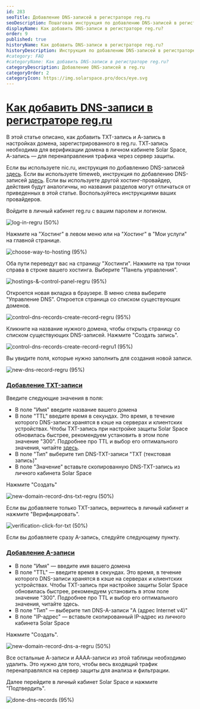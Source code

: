 ```yaml
---
id: 283
seoTitle: Добавление DNS-записей в регистраторе reg.ru
seoDescription: Пошаговая инструкция по добавлению DNS-записей в регистраторе reg.ru для работы сервисов защиты
displayName: Как добавить DNS-записи в регистраторе reg.ru?
order: 9
published: true
historyName: Как добавить DNS-записи в регистраторе reg.ru?
historyDescription: Инструкция по добавлению DNS-записей в регистраторе reg.ru
#category: FAQ
#categoryName: Как добавить DNS-записи в регистраторе reg.ru?
categoryDescription: Добавление DNS-записей в reg.ru
categoryOrder: 2
categoryIcon: https://img.solarspace.pro/docs/eye.svg
---
```


# [Как добавить DNS-записи в регистраторе reg.ru](how-to-add-dns-record-regru)

В этой статье описано, как добавить TXT-запись и А-запись в настройках домена, зарегистрированного в reg.ru. ТХТ-запись необходима для верификации домена в личном кабинете Solar Space, А-запись — для перенаправления трафика через сервер защиты.

Если вы используете nic.ru, инструкция по добавлению DNS-записей [здесь]([282]).
Если вы используете timeweb, инструкция по добавлению DNS-записей [здесь]([277]).
Если вы используете другой хостинг-провайдер, действия будут аналогичны, но названия разделов могут отличаться от приведенных в этой статье. Воспользуйтесь инструкциями ваших провайдеров.

Войдите в личный кабинет reg.ru с вашим паролем и логином. 

![log-in-regru (50%)](https://img.solarspace.pro/docs/log-in-regru.jpg "вход в reg.ru")

Нажмите на "Хостинг" в левом меню или на "Хостинг" в "Мои услуги" на главной странице.

![choose-way-to-hosting (95%)](https://img.solarspace.pro/docs/choose-way-to-hosting.jpg "путь к управлению хостингом")

Оба пути переведут вас на страницу "Хостинги".
Нажмите на три точки справа в строке вашего хостинга.
Выберите "Панель управления".

![hostings-&-control-panel-regru (95%)](https://img.solarspace.pro/docs/hostings-&-control-panel-regru.jpg "панель управления хостингом")

Откроется новая вкладка в браузере. В меню слева выберите "Управление DNS". Откроется страница со списком существующих доменов.

![control-dns-records-create-record-regru (95%)](https://img.solarspace.pro/docs/control-dns-records-create-record-regru.jpg "создать dns-запись")

Кликните на название нужного домена, чтобы открыть страницу со списком существующих DNS-записей. 
Нажмите "Создать запись".

![control-dns-records-create-record-regru1 (95%)](https://img.solarspace.pro/docs/control-dns-records-create-record-regru1.jpg "создать dns-запись")

Вы увидите поля, которые нужно заполнить для создания новой записи.

![new-dns-record-regru (95%)](https://img.solarspace.pro/docs/new-dns-record-regru.jpg "добавление dns-записей")


### [Добавление TXT-записи](adding-txt-record)

Введите следующие значения в поля:

- В поле "Имя" введите название вашего домена
- В поле "TTL" введите время в секундах. Это время, в течение которого DNS-записи хранятся в кэше на серверах и клиентских устройствах. Чтобы TXT-запись при настройке защиты Solar Space обновилась быстрее, рекомендуем установить в этом поле значение "300".  Подробнее про TTL и выбор его оптимального значения, читайте [здесь]([278]).
- В поле "Тип" выберите тип DNS-TXT-записи "TXT (текстовая запись)"
- В поле "Значение" вставьте скопированную DNS-TXT-запись из личного кабинета Solar Space

Нажмите "Создать"

![new-domain-record-dns-txt-regru (50%)](https://img.solarspace.pro/docs/new-domain-record-dns-txt-regru.jpg "создание dns-txt-записи")

Если вы добавляете только TXT-запись, вернитесь в личный кабинет и нажмите "Верифицировать".

![verification-click-for-txt (50%)](https://img.solarspace.pro/docs/verification-click-for-txt.jpg "верификация по dns-txt")

Если вы добавляете сразу A-запись, следуйте следующему пункту.

### [Добавление A-записи](adding-a-record)

- В поле "Имя" — введите имя вашего домена
- В поле "TTL" — введите время в секундах. Это время, в течение которого DNS-записи хранятся в кэше на серверах и клиентских устройствах. Чтобы TXT-запись при настройке защиты Solar Space обновилась быстрее, рекомендуем установить в этом поле значение "300".  Подробнее про TTL и выбор его оптимального значения, читайте здесь.
- В поле "Тип" — выберите тип DNS-A-записи "A (адрес Internet v4)"
- В поле "IP-адрес" — вставьте скопированный IP-адрес из личного кабинета Solar Space

Нажмите "Создать".

![new-domain-record-dns-a-regru (50%)](https://img.solarspace.pro/docs/new-domain-record-dns-a-regru.jpg "добавление dns-a-записи")

Все остальные А-записи и АААА-записи из этой таблицы необходимо удалить. Это нужно для того, чтобы весь входящий трафик перенаправлялся на сервер защиты для анализа и фильтрации.

Далее перейдите в личный кабинет Solar Space и нажмите "Подтвердить".

![done-dns-records (95%)](https://img.solarspace.pro/docs/done-dns-records.jpg "подтверждение dns-записей")

